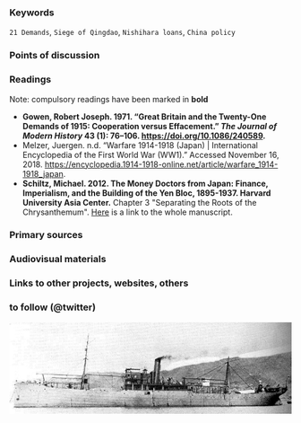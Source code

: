 ### Keywords
`21 Demands`, `Siege of Qingdao`, `Nishihara loans`, `China policy`

### Points of discussion


### Readings
Note: compulsory readings have been marked in **bold**

* **Gowen, Robert Joseph. 1971. “Great Britain and the Twenty-One Demands of 1915: Cooperation versus Effacement.” *The Journal of Modern History* 43 (1): 76–106. https://doi.org/10.1086/240589.**
* Melzer, Juergen. n.d. “Warfare 1914-1918 (Japan) | International Encyclopedia of the First World War (WW1).” Accessed November 16, 2018. https://encyclopedia.1914-1918-online.net/article/warfare_1914-1918_japan.
* **Schiltz, Michael. 2012. The Money Doctors from Japan: Finance, Imperialism, and the Building of the Yen Bloc, 1895-1937. Harvard University Asia Center.** Chapter 3 "Separating the Roots of the Chrysanthemum". [Here](https://drive.google.com/file/d/0B3cHT3HtkF5kNTRJM25ua29QcjA/view?usp=sharing) is a link to the whole manuscript.


### Primary sources


### Audiovisual materials


### Links to other projects, websites, others


### to follow (@twitter)

![Japanese Seaplane Carrier Wakamiya](images/Wakamiya.jpg)
